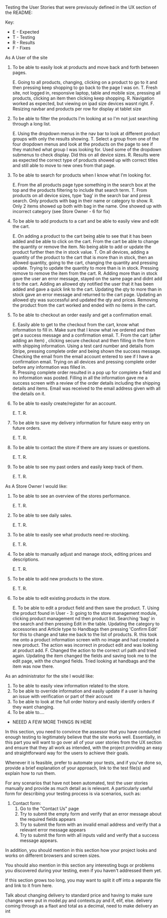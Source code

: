 Testing the User Stories that were previsouly defined in the UX section of the README:

Key: 
- E - Expected
- T - Testing
- R - Results
- F - Fixes

As A User of the site

1. To be able to easily look at products and move back and forth between pages.

    E. Going to all products, changing, clicking on a product to go to it and then pressing keep shopping to go back to the page I was on.
    T. Fresh site, not logged in, responsive laptop, table and mobile size, pressing all products, clicking an item then clicking keep shopping.
    R. Navigation worked as expected, but viewing on ipad size devices wasnt right.
    F. Resizing navbar and products per row for display at tablet size

2. To be able to filter the products I'm looking at so I'm not just searching through a long list.

    E. Using the dropdown menus in the nav bar to look at different product groups with only the results showing. 
    T. Select a group from one of the four dropdown menus and look at the products on the page to see if they matched what group I was looking for. Used some of the dropdown submenus to check display. Did this on all device sizes.
    R. Results were as expected the correct type of products showed up with correct titles and still able to move to new ones from that page.    

3. To be able to search for products when I know what I'm looking for.

    E. From the all products page type something in the search box at the top and the products filtering to include that search term.
    T. From products on all device sizes, type 'bag' in the search bar and press search. Only products with bag in their name or category to show.
    R. Only 2 items showed up both with bag in the name. One showed up with incorrect category (see Store Owner - 6 for fix)

4. To be able to add products to a cart and be able to easily view and edit the cart.

    E. On adding a product to the cart being able to see that it has been added and be able to click on the cart. From the cart be able to change the quantity or remove the item. No being able to add or update the product further then the in stock value. 
    T. On all devices, adding a quantity of the product to the cart that is more than in stock, then an allowed quantity, going to the cart, changing the quantity and pressing update. Trying to update the quantity to more than is in stock. Pressing remove to remove the item from the cart. 
    R. Adding more than in stock gave the user an error message, stayed on the same page and didnt add it to the cart. Adding an allowed qty notified the user that it has been added and gave a quick link to the cart. Updating the qty to more than in stock gave an error message and returned to the cart page. Updating an allowed qty was successful and updated the qty and prices. Removing the product from the cart worked and ended with no items in the cart.

5. To be able to checkout an order easily and get a confirmation email. 

    E. Easily able to get to the checkout from the cart, know what information to fill in. Make sure that I know what ive ordered and then get a success message and a confirmation email.
    T. From the cart (after adding an item) , clicking secure checkout and then filling in the form with shipping information. Using a test card number and details from Stripe, pressing complete order and being shown the success message. Checking the email from the email account entered to see if I have a confirmation email. Trying on all devices and pressing complete order before any information was filled in.  
    R. Pressing complete order resulted in a pop up for complete a field and no information was posted. Filling in all the information gave me a success screen with a review of the order details including the shipping details and items. Email was received to the email address given with all the details on it.

6. To be able to easily create/register for an account.

    E. 
    T.
    R.

7. To be able to save my delivery information for future easy entry on future orders.

    E. 
    T.
    R.

8. To be able to contact the store if there are any issues or questions.

    E. 
    T.
    R.

9. To be able to see my past orders and easily keep track of them.

    E. 
    T.
    R.

As A Store Owner I would like:

1. To be able to see an overview of the stores performance.

    E. 
    T.
    R.

2. To be able to see daily sales.

    E. 
    T.
    R.

3. To be able to easily see what products need re-stocking.

    E. 
    T.
    R.

4. To be able to manually adjust and manage stock, editing prices and descriptions.

    E. 
    T.
    R.

5. To be able to add new products to the store.

    E. 
    T.
    R.

6. To be able to edit existing products in the store.

    E. To be able to edit a product field and then save the product.
    T. Using the product found in User - 3: going to the store management module, clicking product management nd then product list. Searching 'bag' in the search and then pressing Edit in the table. Updating the category to accessories and Article type to Handbags then pressing 'Confirm Edit' for this to change and take me back to the list of products.
    R. this took me onto a product information screen with no image and had created a new product. The action was incorrect in product edit and was looking at product add.
    F. Changed the action to the correct url path and tried again. Updating the item changed the fields and saving took me to the edit page, with the changed fields. Tried looking at handbags and the item was now there. 

As an administrator for the site I would like:

1. To be able to easily view information related to the store.
2. To be able to override information and easily update if a user is having an issue with verification or part of their account
3. To be able to look at the full order history and easily identify orders if they want changing.
4. To be able to....
 - NEEED A FEW MORE THINGS IN HERE



In this section, you need to convince the assessor that you have conducted enough testing to legitimately believe that the site works well. Essentially, in this part you will want to go over all of your user stories from the UX section and ensure that they all work as intended, with the project providing an easy and straightforward way for the users to achieve their goals.

Whenever it is feasible, prefer to automate your tests, and if you've done so, provide a brief explanation of your approach, link to the test file(s) and explain how to run them.

For any scenarios that have not been automated, test the user stories manually and provide as much detail as is relevant. A particularly useful form for describing your testing process is via scenarios, such as:

1. Contact form:
    1. Go to the "Contact Us" page
    2. Try to submit the empty form and verify that an error message about the required fields appears
    3. Try to submit the form with an invalid email address and verify that a relevant error message appears
    4. Try to submit the form with all inputs valid and verify that a success message appears.

In addition, you should mention in this section how your project looks and works on different browsers and screen sizes.

You should also mention in this section any interesting bugs or problems you discovered during your testing, even if you haven't addressed them yet.

If this section grows too long, you may want to split it off into a separate file and link to it from here.


Talk about changing delivery to standard price and having to make sure changes were put in model.py and contexts.py and if, elif, else. delivery coming through as a flaot and total as a decimal, need to make delivery an int